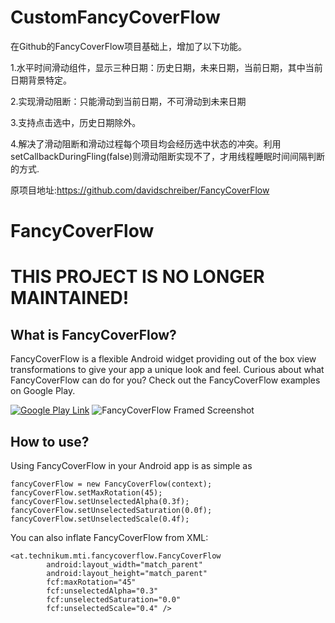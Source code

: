CustomFancyCoverFlow
==============
在Github的FancyCoverFlow项目基础上，增加了以下功能。

1.水平时间滑动组件，显示三种日期：历史日期，未来日期，当前日期，其中当前日期背景特定。

2.实现滑动阻断：只能滑动到当前日期，不可滑动到未来日期

3.支持点击选中，历史日期除外。

4.解决了滑动阻断和滑动过程每个项目均会经历选中状态的冲突。利用setCallbackDuringFling(false)则滑动阻断实现不了，才用线程睡眠时间间隔判断的方式.

原项目地址:https://github.com/davidschreiber/FancyCoverFlow


FancyCoverFlow
==============

THIS PROJECT IS NO LONGER MAINTAINED!
=====================================

## What is FancyCoverFlow?
FancyCoverFlow is a flexible Android widget providing out of the box view transformations to give your app a unique look and feel. Curious about what FancyCoverFlow can do for you? Check out the FancyCoverFlow examples on Google Play.

[![Google Play Link](http://davidschreiber.github.io/FancyCoverFlow/en_generic_rgb_wo_45.png)](https://play.google.com/store/apps/details?id=at.technikum.mti.fancycoverflow.samples)
![FancyCoverFlow Framed Screenshot](http://davidschreiber.github.io/FancyCoverFlow/screenshot2.png)

## How to use?
Using FancyCoverFlow in your Android app is as simple as

	fancyCoverFlow = new FancyCoverFlow(context);
	fancyCoverFlow.setMaxRotation(45);
	fancyCoverFlow.setUnselectedAlpha(0.3f);
	fancyCoverFlow.setUnselectedSaturation(0.0f);
	fancyCoverFlow.setUnselectedScale(0.4f);

You can also inflate FancyCoverFlow from XML:

	<at.technikum.mti.fancycoverflow.FancyCoverFlow
	        android:layout_width="match_parent"
        	android:layout_height="match_parent"
	        fcf:maxRotation="45"
	        fcf:unselectedAlpha="0.3"
        	fcf:unselectedSaturation="0.0"
	        fcf:unselectedScale="0.4" />
